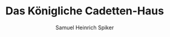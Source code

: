 ---
image: /assets/images/spiker/19b.jpg
thumb: /assets/images/spiker-thumbs/19b.jpg
author: Samuel Heinrich Spiker
artist: 
engraver: 
title: "Das Königliche Cadetten-Haus"
subtitle: 
tags:
  - Military
layout: post
---